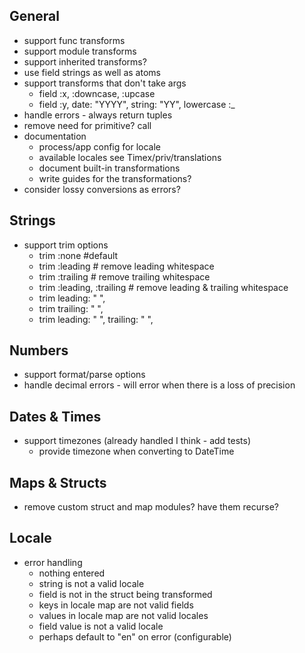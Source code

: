 ## General
* support func transforms
* support module transforms
* support inherited transforms?
* use field strings as well as atoms
* support transforms that don't take args
    * field :x, :downcase, :upcase
    * field :y, date: "YYYY", string: "YY", lowercase :_
* handle errors - always return tuples
* remove need for primitive? call
* documentation
    * process/app config for locale
    * available locales see Timex/priv/translations
    * document built-in transformations
    * write guides for the transformations?
* consider lossy conversions as errors?

## Strings
* support trim options
    * trim :none #default
    * trim :leading # remove leading whitespace
    * trim :trailing # remove trailing whitespace
    * trim :leading, :trailing # remove leading & trailing whitespace
    * trim leading: " ",   
    * trim trailing: " ",   
    * trim leading: " ", trailing: " ",   

## Numbers
* support format/parse options
* handle decimal errors - will error when there is a loss of precision

## Dates & Times
* support timezones (already handled I think - add tests)
    * provide timezone when converting to DateTime

## Maps & Structs 
* remove custom struct and map modules? have them recurse? 

## Locale 
* error handling 
    * nothing entered 
    * string is not a valid locale 
    * field is not in the struct being transformed 
    * keys in locale map are not valid fields 
    * values in locale map are not valid locales 
    * field value is not a valid locale 
    * perhaps default to "en" on error (configurable) 

